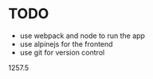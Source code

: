 TODO
====


- use webpack and node to run the app
- use alpinejs for the frontend
- use git for version control

1257.5